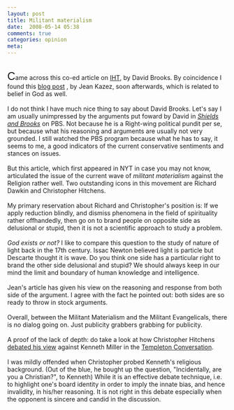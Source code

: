 ```yaml
---
layout: post
title: Militant materialism
date:  2008-05-14 05:38
comments: true
categories: opinion
meta: 
---
```

<a onblur="try {parent.deselectBloggerImageGracefully();} catch(e) {}" href="http://3.bp.blogspot.com/_j_Rnsthw-6Y/SCoG4tScbqI/AAAAAAAAAJE/HXdBaucyyMA/s1600-h/dialog.jpg"><img style="margin: 0pt 10px 10px 0pt; float: left; cursor: pointer;" src="http://3.bp.blogspot.com/_j_Rnsthw-6Y/SCoG4tScbqI/AAAAAAAAAJE/HXdBaucyyMA/s200/dialog.jpg" alt="" id="BLOGGER_PHOTO_ID_5199976291052056226" border="0" /></a><br /><span style="font-size:180%;" ><span style="font-family:arial;">C</span></span>ame across this co-ed article on <a href="http://www.iht.com/articles/2008/05/13/opinion/edbrooks.php">IHT</a>, by David Brooks. By coincidence I found this <a href="http://blog.talkingphilosophy.com/?p=269">blog post</a> , by Jean Kazez, soon afterwards, which is related to belief in God as well.<br /><br />I do not think I have much nice thing to say about David Brooks. Let's say I am usually unimpressed by the arguments put foward by David in <a href="http://www1.pbs.org/newshou"><span style="font-style: italic;">Shields and Brooks</span></a> on PBS. Not because he is a Right-wing political pundit per se, but because what his reasoning and arguments are usually not very grounded. I still watched the PBS program because what he has to say, it seems to me, a good indicators of the current conservative sentiments and stances on issues.<br /><br />But this article, which first appeared in NYT in case you may not know, articulated the issue of the current wave of <span style="font-style: italic;">militant materialism</span> against the Religion rather well. Two outstanding icons in this movement are Richard Dawkin and Christopher Hitchens.<br /><br />My primary reservation about Richard and Christopher's position is: If we apply reduction blindly, and dismiss phenomena in the field of spirituality rather offhandedly, then go on to brand people on opposite side as delusional or stupid, then it is not a scientific approach to study a problem.<br /><br /><span style="font-style: italic;">God exists or not?</span> I like to compare this question to the study of nature of light back in the 17th century. Issac Newton believed light is particle but Descarte thought it is wave. Do you think one side has a particular right to brand the other side delusional and stupid? We should always keep in our mind the limit and boundary of human knowledge and intelligence.<br /><br />Jean's article has given his view on the reasoning  and response from both side of the argument. I agree with the fact he pointed out: both sides are so ready to throw in stock arguments.<br /><br />Overall, between the Militant Materialism and the Militant Evangelicals, there is no dialog going on. Just publicity grabbers grabbing for publicity.<br /><br />A proof of the lack of depth: do take a look at how Christopher Hitchens <a href="http://www.templeton.org/belief/hitchens_miller.html">debated his view</a> against Kenneth Miller in the <a href="http://www.templeton.org/belief/index.html">Templeton Conversation</a>.<br /><br />I was mildly offended when Christopher probed Kenneth's religious background. (Out of the blue, he bought up the question, "Incidentally, are you a Christian?", to Kenneth) While it is an effective debate technique, i.e. to highlight one's board identity in order to imply the innate bias, and hence invalidity, in his/her reasoning. It is not right in this debate especially when the opponent is sincere and candid in the discussion.<br /><br /><br /><a onblur="try {parent.deselectBloggerImageGracefully();} catch(e) {}" href="http://3.bp.blogspot.com/_j_Rnsthw-6Y/SCoFEtScbpI/AAAAAAAAAI8/Tr-1FupQw5Y/s1600-h/dialog.jpg"><br /></a>